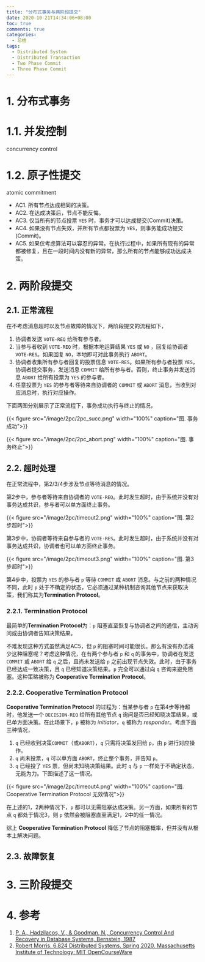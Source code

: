 ```yaml
---
title: "分布式事务与两阶段提交"
date: 2020-10-21T14:34:06+08:00
toc: true
comments: true
categories:
  - 总结
tags:
  - Distributed System 
  - Distributed Transaction
  - Two Phase Commit
  - Three Phase Commit
---
```


<!--more-->

# 1. 分布式事务

# 1.1. 并发控制

concurrency control

# 1.2. 原子性提交

atomic commitment

+ AC1. 所有节点达成相同的决策。
+ AC2. 在达成决策后，节点不能反悔。
+ AC3. 仅当所有的节点投票 `YES` 时，事务才可以达成提交(Commit)决策。 
+ AC4. 如果没有节点失效，并所有节点都投票为 `YES`，则事务能成功提交(Commit)。
+ AC5. 如果仅考虑算法可以容忍的异常。在执行过程中，如果所有现有的异常都被修复，且在一段时间内没有新的异常，那么所有的节点能够成功达成决策。

# 2. 两阶段提交

## 2.1. 正常流程

在不考虑消息超时以及节点故障的情况下，两阶段提交的流程如下，

1. 协调者发送 `VOTE-REQ` 给所有参与者。
2. 当参与者收到 `VOTE-REQ` 时，根据本地运算结果 `YES` 或 `NO` ，回复给协调者 `VOTE-RES`。如果回复 `NO`，本地即可对此事务执行 `ABORT`。
3. 协调者收集所有参与者回复的投票信息 `VOTE-RES`。如果所有参与者投票 `YES`，协调者提交事务，发送消息 `COMMIT` 给所有参与者。否则，终止事务并发送消息 `ABORT` 给所有投票为 `YES` 的参与者。
4. 任意投票为 `YES` 的参与者等待来自协调者的 `COMMIT` 或 `ABORT` 消息，当收到对应消息时，执行对应操作。

下面两图分别展示了正常流程下，事务成功执行与终止的情况，

{{< figure src="/image/2pc/2pc_succ.png" width="100%" caption="图. 事务成功">}}

{{< figure src="/image/2pc/2pc_abort.png" width="100%" caption="图. 事务终止">}}

## 2.2. 超时处理

在正常流程中，第2/3/4步涉及节点等待消息的情况。

第2步中，参与者等待来自协调者的 `VOTE-REQ`。此时发生超时，由于系统并没有对事务达成共识，参与者可以单方面终止事务。

{{< figure src="/image/2pc/timeout2.png" width="100%" caption="图. 第2步超时">}}

第3步中，协调者等待来自参与者的 `VOTE-RES`。此时发生超时，由于系统并没有对事务达成共识，协调者也可以单方面终止事务。

{{< figure src="/image/2pc/timeout3.png" width="100%" caption="图. 第3步超时">}}

第4步中，投票为 `YES` 的参与者 `p` 等待 `COMMIT` 或 `ABORT` 消息。与之前的两种情况不同，此时 `p` 处于不确定的状态，它必须通过某种机制咨询其他节点来获取决策，我们称其为**Termination Protocol**。

### 2.2.1. Termination Protocol

最简单的**Termination Protocol**为：`p` 阻塞直至恢复与协调者之间的通信，主动询问或由协调者告知决策结果。

不难发现这种方式虽然满足AC5，但 `p` 的阻塞时间可能很长。那么有没有办法减少这种阻塞呢？考虑这种情况，在有两个参与者 `p` 和 `q` 的事务中，协调者在发送 `COMMIT` 或 `ABORT` 给 `q` 之后，且尚未发送给 `p` 之前出现节点失效。此时，由于事务已经达成一致决策，且 `q` 已经知道决策结果。`p` 完全可以通过向 `q` 咨询来避免阻塞。这种策略被称为 **Cooperative Termination Protocol**。

### 2.2.2. Cooperative Termination Protocol

**Cooperative Termination Protocol** 的过程为：当某参与者 `p` 在第4步等待超时，他发送一个 `DECISION-REQ` 给所有其他节点 `q` 询问是否已经知晓决策结果，或已单方面决策。在此场景下，`p` 被称为 *initiator*，`q` 被称为 *responder*。考虑下面三种情况，

1. `q` 已经收到决策`COMMIT`（或`ABORT`），`q` 只需将决策发回给 `p`，由 `p` 进行对应操作。
2. `q` 尚未投票，`q` 可以单方面 `ABORT`，终止整个事务，并告知 `p`。
3. `q` 已经投了 `YES` 票，但尚未知晓决策结果。此时 `q` 与 `p` 一样处于不确定状态，无能为力。下图描述了这一情况。

{{< figure src="/image/2pc/timeout4.png" width="100%" caption="图. Cooperative Termination Protocol 无效情况">}}

在上述的1，2两种情况下，`p` 都可以无需阻塞达成决策。另一方面，如果所有的节点 `q` 都处于情况3，则 `p` 依然会被阻塞直至满足1，2中的任一情况。

综上 **Cooperative Termination Protocol** 降低了节点的阻塞概率，但并没有从根本上解决问题。

## 2.3. 故障恢复

# 3. 三阶段提交

# 4. 参考

1. [P. A., Hadzilacos, V., & Goodman, N., Concurrency Control And Recovery in Database Systems, Bernstein, 1987](http://www.sigmod.org/publications/dblp/db/books/dbtext/bernstein87.html)
2. [Robert Morris. 6.824 Distributed Systems. Spring 2020. Massachusetts Institute of Technology: MIT OpenCourseWare](https://pdos.csail.mit.edu/6.824/index.html)


